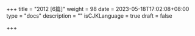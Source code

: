 +++
title = "2012  [6篇]"
weight = 98
date = 2023-05-18T17:02:08+08:00
type = "docs"
description = ""
isCJKLanguage = true
draft = false

+++